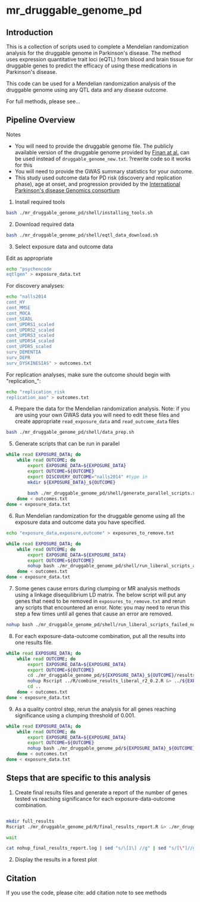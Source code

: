 # mr_druggable_genome_pd

## Introduction
This is a collection of scripts used to complete a Mendelian randomization analysis for the druggable genome in Parkinson's disease. The method uses expression quantitative trait loci (eQTL) from blood and brain tissue for druggable genes to predict the efficacy of using these medications in Parkinson's disease.


This code can be used for a Mendelian randomization analysis of the druggable genome using any QTL data and any disease outcome.

For full methods, please see...

## Pipeline Overview

Notes
* You will need to provide the druggable genome file. The publicly available version of the druggable genome provided by [Finan at al.](https://pubmed.ncbi.nlm.nih.gov/28356508/) can be used instead of `druggable_genome_new.txt`. ?rewrite code so it works for this
* You will need to provide the GWAS summary statistics for your outcome.
* This study used outcome data for PD risk (discovery and replication phase), age at onset, and progression provided by the [International Parkinson's disease Genomics consortium](http://pdgenetics.org/resources)


1. Install required tools

```bash
bash ./mr_druggable_genome_pd/shell/installing_tools.sh
```


2. Download required data

```bash
bash ./mr_druggable_genome_pd/shell/eqtl_data_download.sh
```


3. Select exposure data and outcome data

Edit as appropriate
```bash
echo "psychencode
eqtlgen" > exposure_data.txt
```


For discovery analyses:
```bash
echo "nalls2014
cont_HY
cont_MMSE
cont_MOCA
cont_SEADL
cont_UPDRS1_scaled
cont_UPDRS2_scaled
cont_UPDRS3_scaled
cont_UPDRS4_scaled
cont_UPDRS_scaled
surv_DEMENTIA
surv_DEPR
surv_DYSKINESIAS" > outcomes.txt
```


For replication analyses, make sure the outcome should begin with "replication_":
```bash
echo "replication_risk
replication_aao" > outcomes.txt
```


4. Prepare the data for the Mendelian randomization analysis. Note: if you are using your own GWAS data you will need to edit these files and create appropriate `read_exposure_data` and `read_outcome_data` files
```bash
bash ./mr_druggable_genome_pd/shell/data_prep.sh
```

5. Generate scripts that can be run in parallel
```bash
while read EXPOSURE_DATA; do
    while read OUTCOME; do
        export EXPOSURE_DATA=${EXPOSURE_DATA}
        export OUTCOME=${OUTCOME}
        export DISCOVERY_OUTCOME="nalls2014" #type in
        mkdir ${EXPOSURE_DATA}_${OUTCOME}
        
        bash ./mr_druggable_genome_pd/shell/generate_parallel_scripts.sh
    done < outcomes.txt
done < exposure_data.txt
```

6. Run Mendelian randomization for the druggable genome using all the exposure data and outcome data you have specified.
```bash
echo "exposure_data,exposure,outcome" > exposures_to_remove.txt

while read EXPOSURE_DATA; do
    while read OUTCOME; do
        export EXPOSURE_DATA=${EXPOSURE_DATA}
        export OUTCOME=${OUTCOME}
        nohup bash ./mr_druggable_genome_pd/shell/run_liberal_scripts_all_nohup.sh &> ./mr_druggable_genome_pd/shell/nohup_run_liberal_scripts_all.log &
    done < outcomes.txt
done < exposure_data.txt
```

7. Some genes cause errors during clumping or MR analysis methods using a linkage disequilibrium LD matrix. The below script will put any genes that need to be removed in `exposures_to_remove.txt` and rerun any scripts that encountered an error. Note: you may need to rerun this step a few times until all genes that cause an error are removed.
```bash
nohup bash ./mr_druggable_genome_pd/shell/run_liberal_scripts_failed_nohup.sh &> ./mr_druggable_genome_pd/shell/nohup_run_liberal_scripts_failed.log &
```

8. For each exposure-data-outcome combination, put all the results into one results file.
```bash
while read EXPOSURE_DATA; do
    while read OUTCOME; do
        export EXPOSURE_DATA=${EXPOSURE_DATA}
        export OUTCOME=${OUTCOME}
        cd ./mr_druggable_genome_pd/${EXPOSURE_DATA}_${OUTCOME}/results
        nohup Rscript ../R/combine_results_liberal_r2_0.2.R &> ../${EXPOSURE_DATA}_${OUTCOME}/nohup_combine_results_liberal_r2_0.2_${EXPOSURE_DATA}_${OUTCOME}.log &
        cd ..
    done < outcomes.txt
done < exposure_data.txt
```

9. As a quality control step, rerun the analysis for all genes reaching significance using a clumping threshold of 0.001.
```bash
while read EXPOSURE_DATA; do
    while read OUTCOME; do
        export EXPOSURE_DATA=${EXPOSURE_DATA}
        export OUTCOME=${OUTCOME}
        nohup bash ./mr_druggable_genome_pd/${EXPOSURE_DATA}_${OUTCOME}/script_conservative_r2_0.001_${EXPOSURE_DATA}_${OUTCOME}.sh &> ./mr_druggable_genome_pd/${EXPOSURE_DATA}_${OUTCOME}/nohup_script_conservative_r2_0.001_${EXPOSURE_DATA}_${OUTCOME}.log &
    done < outcomes.txt
done < exposure_data.txt
```


## Steps that are specific to this analysis
1. Create final results files and generate a report of the number of genes tested vs reaching significance for each exposure-data-outcome combination.
```bash

mkdir full_results
Rscript ./mr_druggable_genome_pd/R/final_results_report.R &> ./mr_druggable_genome_pd/nohup_final_results_report.log &

wait

cat nohup_final_results_report.log | sed "s/\[1\] //g" | sed "s/[\"]//g" > full_results/final_results_report.txt

```

2. Display the results in a forest plot


## Citation
If you use the code, please cite:
add citation
note to see methods

